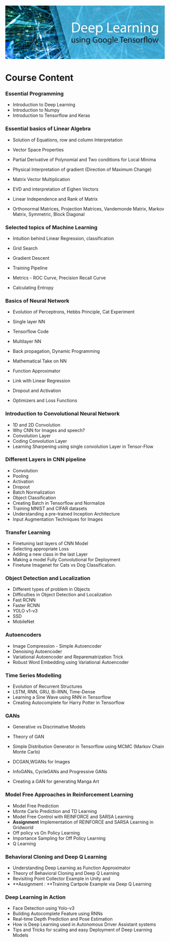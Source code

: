 ![Deep Learning Tutorial](img/header.jpg)

# Course Content

### Essential Programming

* Introduction to Deep Learning
* Introduction to Numpy
* Introduction to Tensorflow and Keras



### Essential basics of Linear Algebra 

* Solution of Equations, row and column Interpretation

* Vector Space Properties

* Partial Derivative of Polynomial and Two conditions for Local Minima

* Physical Interpretation of gradient (Direction of Maximum Change)

* Matrix Vector Multiplication

* EVD and interpretation of Eighen Vectors

* Linear Independence and Rank of Matrix

* Orthonormal Matrices, Projection Matrices, Vandemonde Matrix, Markov Matrix, Symmetric, Block Diagonal





### Selected topics of Machine Learning

* Intuition behind Linear Regression, classification

* Grid Search

* Gradient Descent

* Training Pipeline

* Metrics - ROC Curve, Precision Recall Curve
* Calculating Entropy





### Basics of Neural Network

* Evolution of Perceptrons, Hebbs Principle, Cat Experiment

* Single layer NN

* Tensorflow Code

* Multilayer NN

* Back propagation, Dynamic Programming

* Mathematical Take on NN

* Function Approximator
*  Link with Linear Regression
* Dropout and Activation
* Optimizers and Loss Functions



### Introduction to Convolutional Neural Network

* 1D and 2D Convolution
*  Why CNN for Images and speech?
*  Convolution Layer
*  Coding Convolution Layer
*  Learning Sharpening using single convolution Layer in Tensor-Flow



### Different Layers in CNN pipeline

* Convolution
*  Pooling
*  Activation
*  Dropout
*  Batch Normalization
*  Object Classification
*  Creating Batch in Tensorflow and Normalize
*  Training MNIST and CIFAR datasets
* Understanding a pre-trained Inception Architecture
*  Input Augmentation Techniques for Images



  ### Transfer Learning

* Finetuning last layers of CNN Model 
* Selecting appropriate Loss
* Adding a new class in the last Layer
* Making a model Fully Convolutional for Deployment
* Finetune Imagenet for Cats vs Dog Classification.



### Object Detection and Localization

*  Different types of problem in Objects
*  Difficulties in Object Detection and Localization
*  Fast RCNN
*  Faster RCNN
*  YOLO v1-v3
*  SSD
*  MobileNet



### Autoencoders

* Image Compression - Simple Autoencoder
*  Denoising Autoencoder
*  Variational Autoencoder and Reparematrization Trick
*  Robust Word Embedding using Variational Autoencoder



### Time Series Modelling

* Evolution of Recurrent Structures
*  LSTM, RNN, GRU, Bi-RNN, Time-Dense
*  Learning a Sine Wave using RNN in Tensorflow
*  Creating Autocomplete for Harry Potter in Tensorflow



### GANs

* Generative vs Discrimative Models

* Theory of GAN

* Simple Distribution Generator in Tensorflow using MCMC (Markov Chain Monte Carlo)

* DCGAN,WGANs for Images

* InfoGANs, CycleGANs and Progressive GANs
* Creating a GAN for generating Manga Art





### Model Free Approaches in Reinforcement Learning

- Model Free Prediction 
- Monte Carlo Prediction and TD Learning
- Model Free Control with REINFORCE and SARSA Learning
- **Assignment** Implementation of REINFORCE and SARSA Learning in Gridworld
- Off policy vs On Policy Learning
- Importance Sampling for Off Policy Learning
- Q Learning 



### Behavioral Cloning and Deep Q Learning

- Understanding Deep Learning as Function Approximator
- Theory of Behavioral Cloning and Deep Q Learning
- Revisiting Point Collector Example in Unity and
- **Assignment  : **Training Cartpole Example via Deep Q Learning



### Deep Learning in Action

* Face Detection using Yolo-v3
* Building Autocomplete Feature using RNNs
* Real-time Depth Prediction and Pose Estimation
* How is Deep Learning used in  Autonomous Driver Assistant systems
* Tips and Tricks for scaling and easy Deployment of Deep Learning Models



